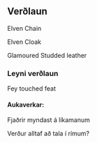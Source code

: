 ## Verðlaun
Elven Chain

Elven Cloak

Glamoured Studded leather

### Leyni verðlaun
Fey touched feat
#### Aukaverkar:
Fjaðrir myndast á líkamanum

Verður alltaf að tala í rímum?

